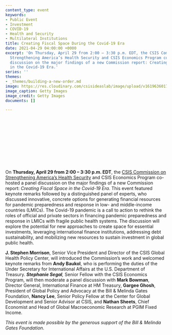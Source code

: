 ```yaml
---
content_type: event
keywords:
- Public Event
- Investment
- COVID-19
- Health and Security
- Multilateral Institutions
title: Creating Fiscal Space During the Covid-19 Era
date: 2021-04-29 04:00:00 +0000
excerpt: 'On Thursday, April 29 from 2:00 – 3:30 p.m. EDT, the CSIS Commission on
  Strengthening America’s Health Security and CSIS Economics Program co-hosted a panel
  discussion on the major findings of a new Commission report: Creating Fiscal Space
  in the Covid-19 Era.'
series: ''
themes:
- _themes/building-a-new-order.md
image: https://res.cloudinary.com/csisideaslab/image/upload/v1619636017/health-commission/GettyImages-1300545603_mhnjcx.jpg
image_caption: Getty Images
image_credit: Getty Images
documents: []

---
```

<div class="video-wrapper post-feature-video"> <iframe allow="autoplay; encrypted-media" allowfullscreen="" frameborder="0" title="[https://www.youtube.com/embed/SoW_dky0ANA](https://www.youtube.com/embed/SoW_dky0ANA "https://www.youtube.com/embed/SoW_dky0ANA")" src=""></iframe></div>

On **Thursday, April 29 from 2:00 – 3:30 p.m. EDT**, the [CSIS Commission on Strengthening America’s Health Security](https://healthsecurity.csis.org/) and CSIS Economics Program co-hosted a panel discussion on the major findings of a new Commission report: _Creating Fiscal Space in the Covid-19 Era_. This event featured keynote remarks followed by a distinguished panel of experts, who discussed innovative, concrete options for generating financial resources for pandemic preparedness and response in low- and middle-income countries (LMICs). The Covid-19 pandemic is a call to action to rethink the roles of official and private sectors in financing pandemic preparedness and response in LMICs with fragile public health systems. The discussion will explore the potential for new approaches to create space for essential investments, leveraging international finance institutions, addressing debt sustainability, and mobilizing new resources to sustain investment in global public health.

**J. Stephen Morrison**, Senior Vice President and Director of the CSIS Global Health Policy Center, will introduced the Commission’s work and welcomed keynote remarks from **Andy Baukol**, who is performing the duties of the Under Secretary for International Affairs at the U.S. Department of Treasury.­­­­­ **_Stephanie Segal_**_,_ Senior Fellow with the CSIS Economics Program, will then moderate a panel discussion with **Mark Bowman**, Director General, International Finance at HM Treasury, **Gargee Ghosh**, President of Global Policy and Advocacy at the Bill & Melinda Gates Foundation, **Nancy Lee**, Senior Policy Fellow at the Center for Global Development and Senior Advisor at CSIS, and **Nathan Sheets**, Chief Economist and Head of Global Macroeconomic Research at PGIM Fixed Income.

_This event is made possible by the generous support of the Bill & Melinda Gates Foundation._